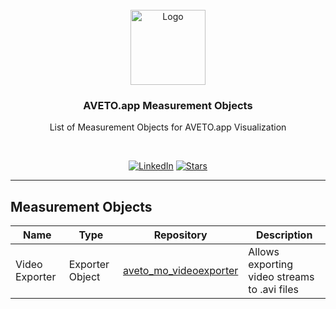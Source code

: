 <!-- PROJECT LOGO -->
<br />
<div align="center">
  <a href="https://www.b-plus.com/de/home">
    <img src="https://www.b-plus.com/fileadmin/data_storage/images/b-plus_Logo.png" alt="Logo" width="120" height="120">
  </a>

  <h3 align="center">AVETO.app Measurement Objects</h3>

  <p align="center">
    List of Measurement Objects for AVETO.app Visualization  
  </p>
</div>
<br />

<!-- PROJECT SHIELDS -->
<div align="center">

  [![LinkedIn][linkedin-shield]][linkedin-url]
  [![Stars][star-shield]][star-url]

</div>

---

## Measurement Objects

| Name           | Type            | Repository                                  | Description                                  |
|----------------|-----------------|---------------------------------------------|----------------------------------------------|
| Video Exporter | Exporter Object | [aveto_mo_videoexporter][videoexporter-url] | Allows exporting video streams to .avi files |


<!---Links And Images -->
[linkedin-shield]: https://img.shields.io/badge/-LinkedIn-black.svg?style=for-the-badge&logo=linkedin&color=808080
[linkedin-url]: https://de.linkedin.com/company/b-plus-group
[star-shield]: https://img.shields.io/github/stars/bplus-group/aveto_mo.svg?style=for-the-badge&color=144E73&labelColor=808080
[star-url]: https://github.com/bplus-group/aveto_mo
[videoexporter-url]: https://github.com/bplus-group/aveto_mo_videoexporter